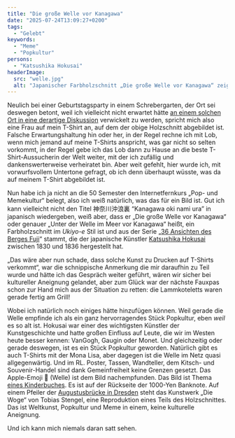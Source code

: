 ```yaml
---
title: "Die große Welle vor Kanagawa"
date: "2025-07-24T13:09:27+0200"
tags:
  - "Gelebt"
keywords:
  - "Meme"
  - "Popkultur"
persons:
  - "Katsushika Hokusai"
headerImage:
  src: "welle.jpg"
  alt: "Japanischer Farbholzschnitt „Die große Welle vor Kanagawa“ zeigt im Vordergrund mehrere sehr hohe Meereswellen mit viel Gischt und Blasen, in denen zwei fast nicht zu erkennende Fischer-Ruderboote mit zahlreicher Besatzung zu kentern drohen. Im Hintergrund ist ein Berg mit Schneespitze zu sehen, der Fujijama."
---
```


Neulich bei einer Geburtstagsparty in einem Schrebergarten, der Ort sei deswegen betont, weil ich vielleicht nicht erwartet hätte [an einem solchen Ort in eine derartige Diskussion](https://www.youtube.com/watch?v=yNKOI-75E7A "At the dog park!!!") verwickelt zu werden, spricht mich also eine Frau auf mein T-Shirt an, auf dem der obige Holzschnitt abgebildet ist. Falsche Erwartungshaltung hin oder her, in der Regel rechne ich mit Lob, wenn mich jemand auf meine T-Shirts anspricht, was gar nicht so selten vorkommt, in der Regel gebe ich das Lob dann zu Hause an die beste T-Shirt-Aussucherin der Welt weiter, mit der ich zufällig und dankenswerterweise verheiratet bin. Aber weit gefehlt, hier wurde ich, mit vorwurfsvollem Untertone gefragt, ob ich denn überhaupt wüsste, was da auf meinem T-Shirt abgebildet ist.

Nun habe ich ja nicht an die 50 Semester den Internetfernkurs „Pop- und Memekultur“ belegt, also ich weiß natürlich, was das für ein Bild ist. Gut ich kann vielleicht nicht den Titel 神奈川沖浪裏 <q>Kanagawa oki nami ura</q> in japanisch wiedergeben, weiß aber, dass er „Die große Welle vor Kanagawa“  oder genauer „Unter der Welle im Meer vor Kanagawa“ heißt, ein Farbholzschnitt im *Ukiyo-e* Stil ist und aus der Serie „[36 Ansichten des Berges Fuji](https://de.wikipedia.org/wiki/36_Ansichten_des_Berges_Fuji)“ stammt, die der japanische Künstler [Katsushika Hokusai](https://de.wikipedia.org/wiki/Katsushika_Hokusai) zwischen 1830 und 1836 hergestellt hat.

„Das wäre aber nun schade, dass solche Kunst zu Drucken auf T-Shirts verkommt“, war die schnippische Anmerkung die mir daraufhin zu Teil wurde und hätte ich das Gespräch weiter geführt, wären wir sicher bei kultureller Aneignung gelandet, aber zum Glück war der nächste Fauxpas schon zur Hand mich aus der Situation zu retten: die Lammkoteletts waren gerade fertig am Grill!

Wobei ich natürlich noch einiges hätte hinzufügen können. Weil gerade die Welle empfinde ich als ein ganz hervorragendes Stück Popkultur, eben _weil_ es so alt ist. Hokusai war einer des wichtigsten Künstler der Kunstgeschichte und hatte großen Einfluss auf Leute, die wir im Westen heute besser kennen: VanGogh, Gaugin oder Monet. Und gleichzeitig oder gerade deswegen, ist es ein Stück Popkultur geworden. Natürlich gibt es auch T-Shirts mit der Mona Lisa, aber dagegen ist die Welle im Netz quasi allgegenwärtig. Und im RL. Poster, Tassen, Wandteller, dem Kitsch- und Souvenir-Handel sind dank Gemeinfreiheit keine Grenzen gesetzt. Das Apple-Emoji 🌊 (Welle) ist dem Bild nachempfunden. Das Bild ist Thema [eines Kinderbuches](https://anmutunddemut.de/2017/12/20/die-grosse-welle-nach-einem-bild-von-hokusai.html). Es ist auf der Rückseite der 1000-Yen Banknote. Auf einem Pfeiler der [Augustusbrücke in Dresden](https://de.wikipedia.org/wiki/Augustusbr%C3%BCcke#Kunstwerke) steht das Kunstwerk „Die Woge“ von Tobias Stengel, eine Reproduktion eines Teils des Holzschnittes. Das ist Weltkunst, Popkultur und Meme in einem, keine kulturelle Aneignung.

Und ich kann mich niemals daran satt sehen.